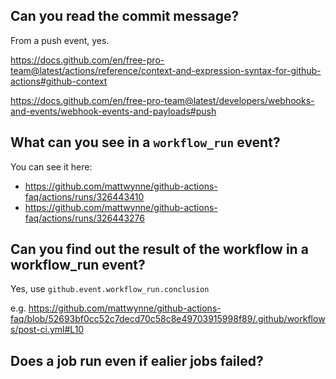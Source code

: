 ## Can you read the commit message?

From a push event, yes.

https://docs.github.com/en/free-pro-team@latest/actions/reference/context-and-expression-syntax-for-github-actions#github-context

https://docs.github.com/en/free-pro-team@latest/developers/webhooks-and-events/webhook-events-and-payloads#push

## What can you see in a `workflow_run` event?

You can see it here:

- https://github.com/mattwynne/github-actions-faq/actions/runs/326443410
- https://github.com/mattwynne/github-actions-faq/actions/runs/326443276

## Can you find out the result of the workflow in a workflow_run event?

Yes, use `github.event.workflow_run.conclusion`

e.g. https://github.com/mattwynne/github-actions-faq/blob/52693bf0cc52c7decd70c58c8e49703915998f89/.github/workflows/post-ci.yml#L10

## Does a job run even if ealier jobs failed?
